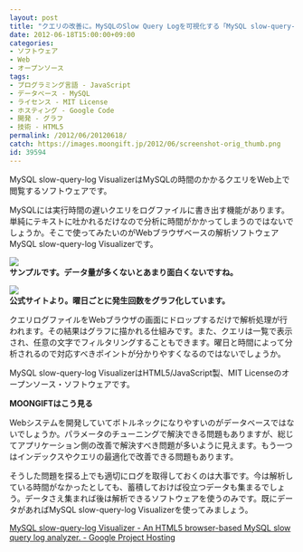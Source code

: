 ```yaml
---
layout: post
title: "クエリの改善に。MySQLのSlow Query Logを可視化する「MySQL slow-query-log Visualizer」"
date: 2012-06-18T15:00:00+09:00
categories:
- ソフトウェア
- Web
- オープンソース
tags: 
- プログラミング言語 - JavaScript
- データベース - MySQL
- ライセンス - MIT License
- ホスティング - Google Code
- 開発 - グラフ
- 技術 - HTML5
permalink: /2012/06/20120618/
catch: https://images.moongift.jp/2012/06/screenshot-orig_thumb.png
id: 39594
---
```

MySQL slow-query-log VisualizerはMySQLの時間のかかるクエリをWeb上で閲覧するソフトウェアです。

  

MySQLには実行時間の遅いクエリをログファイルに書き出す機能があります。単純にテキストに吐かれるだけなので分析に時間がかかってしまうのではないでしょうか。そこで使ってみたいのがWebブラウザベースの解析ソフトウェアMySQL slow-query-log Visualizerです。

  

[![](https://images.moongift.jp/2012/06/Screenshot-2012-06-06-14.32.47_thumb.png)](https://images.moongift.jp/2012/06/Screenshot-2012-06-06-14.32.47.png)  
**サンプルです。データ量が多くないとあまり面白くないですね。**

  

[![](https://images.moongift.jp/2012/06/screenshot-orig_thumb.png)](https://images.moongift.jp/2012/06/screenshot-orig.png)  
**公式サイトより。曜日ごとに発生回数をグラフ化しています。**

  

クエリログファイルをWebブラウザの画面にドロップするだけで解析処理が行われます。その結果はグラフに描かれる仕組みです。また、クエリは一覧で表示され、任意の文字でフィルタリングすることもできます。曜日と時間によって分析されるので対応すべきポイントが分かりやすくなるのではないでしょうか。

  

MySQL slow-query-log VisualizerはHTML5/JavaScript製、MIT Licenseのオープンソース・ソフトウェアです。

  
  
  

**MOONGIFTはこう見る**

  

Webシステムを開発していてボトルネックになりやすいのがデータベースではないでしょうか。パラメータのチューニングで解決できる問題もありますが、総じてアプリケーション側の改善で解決すべき問題が多いように見えます。もう一つはインデックスやクエリの最適化で改善できる問題もあります。

  

そうした問題を探る上でも適切にログを取得しておくのは大事です。今は解析している時間がなかったとしても、蓄積しておけば役立つデータも集まるでしょう。データさえ集まれば後は解析できるソフトウェアを使うのみです。既にデータがあればMySQL slow-query-log Visualizerを使ってみましょう。

  

[MySQL slow-query-log Visualizer - An HTML5 browser-based MySQL slow query log analyzer. - Google Project Hosting](http://code.google.com/p/mysql-slow-query-log-visualizer/)

